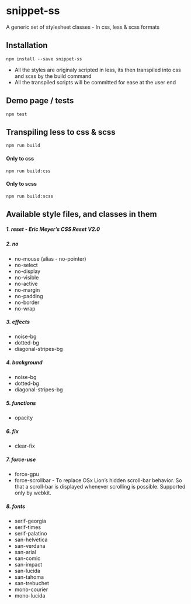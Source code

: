 # snippet-ss
A generic set of stylesheet classes - In css, less & scss formats


## Installation

`npm install --save snippet-ss`

- All the styles are originaly scripted in less, its then transpiled into css and scss by the build command
- All the transpiled scripts will be committed for ease at the user end

## Demo page / tests

`npm test`

## Transpiling less to css & scss

 `npm run build`

#### Only to css

  `npm run build:css`

#### Only to scss

  `npm run build:scss`


## Available style files, and classes in them
##### 1. reset - _Eric Meyer’s CSS Reset V2.0_

##### 2. no
  - no-mouse (alias - no-pointer)
  - no-select
  - no-display
  - no-visible
  - no-active
  - no-margin
  - no-padding
  - no-border
  - no-wrap

##### 3. effects
  - noise-bg
  - dotted-bg
  - diagonal-stripes-bg

##### 4. background
  - noise-bg
  - dotted-bg
  - diagonal-stripes-bg

##### 5. functions
  - opacity

##### 6. fix
  - clear-fix

##### 7. force-use
  - force-gpu
  - force-scrollbar - To replace OSx Lion’s hidden scroll-bar behavior. So that a scroll-bar is displayed whenever scrolling is possible. Supported only by webkit.

##### 8. fonts
  - serif-georgia
  - serif-times
  - serif-palatino
  - san-helvetica
  - san-verdana
  - san-arial
  - san-comic
  - san-impact
  - san-lucida
  - san-tahoma
  - san-trebuchet
  - mono-courier
  - mono-lucida